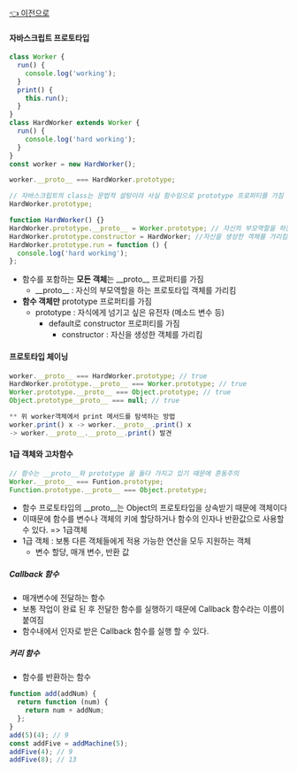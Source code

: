 [👈 이전으로](./polymorphism.md)

#### 자바스크립트 프로토타입

```js
class Worker {
  run() {
    console.log('working');
  }
  print() {
    this.run();
  }
}
class HardWorker extends Worker {
  run() {
    console.log('hard working');
  }
}
const worker = new HardWorker();

worker.__proto__ === HardWorker.prototype;

// 자바스크립트의 class는 문법적 설탕이라 사실 함수임으로 prototype 프로퍼티를 가짐
HardWorker.prototype;

function HardWorker() {}
HardWorker.prototype.__proto__ = Worker.prototype; // 자신의 부모역할을 하는 프로토타입 객체
HardWorker.prototype.constructor = HardWorker; //자신을 생성한 객체를 가리킴
HardWorker.prototype.run = function () {
  console.log('hard working');
};
```

- 함수를 포함하는 **모든 객체**는 \_\_proto\_\_ 프로퍼티를 가짐
  - \_\_proto\_\_ : 자신의 부모역할을 하는 프로토타입 객체를 가리킴
- **함수 객체만** prototype 프로퍼티를 가짐
  - prototype : 자식에게 넘기고 싶은 유전자 (메소드 변수 등)
    - default로 constructor 프로퍼티를 가짐
      - constructor : 자신을 생성한 객체를 가리킴

#### 프로토타입 체이닝

```js
worker.__proto__ === HardWorker.prototype; // true
HardWorker.prototype.__proto__ === Worker.prototype; // true
Worker.prototype.__proto__ === Object.prototype; // true
Object.prototype__proto__ === null; // true

** 위 worker객체에서 print 메서드를 탐색하는 방법
worker.print() x -> worker.__proto__.print() x
-> worker.__proto__.__proto__.print() 발견
```

#### 1급 객체와 고차함수

```js
// 함수는 __proto__와 prototype 을 둘다 가지고 있기 때문에 혼동주의
Worker.__proto__ === Funtion.prototype;
Function.prototype.__proto__ === Object.prototype;
```

- 함수 프로토타입의 \_\_proto\_\_는 Object의 프로토타입을 상속받기 때문에 객체이다
- 이때문에 함수를 변수나 객체의 키에 할당하거나 함수의 인자나 반환값으로 사용할 수 있다. => 1급객체
- 1급 객체 : 보통 다른 객체들에게 적용 가능한 연산을 모두 지원하는 객체
  - 변수 할당, 매개 변수, 반환 값

##### Callback 함수

- 매개변수에 전달하는 함수
- 보통 작업이 완료 된 후 전달한 함수를 실행하기 때문에 Callback 함수라는 이름이 붙여짐
- 함수내에서 인자로 받은 Callback 함수를 실행 할 수 있다.

##### 커리 함수

- 함수를 반환하는 함수

```js
function add(addNum) {
  return function (num) {
    return num + addNum;
  };
}
add(5)(4); // 9
const addFive = addMachine(5);
addFive(4); // 9
addFive(8); // 13
```

